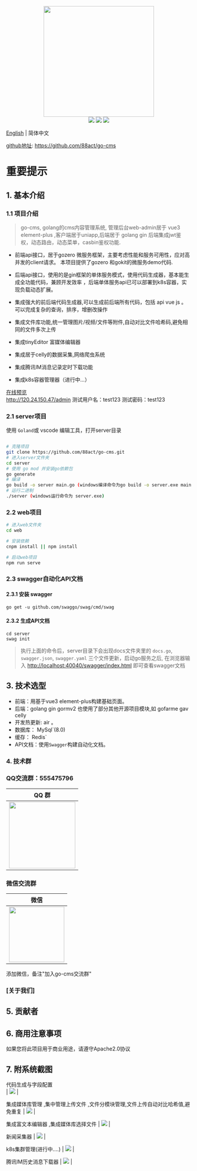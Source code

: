 <div align=center>
<img src="https://cms.88act.com/res/img/go-cms.png" width=300" height="300" />
</div>
<div align=center>
<img src="https://img.shields.io/badge/golang-1.16-blue"/>
<img src="https://img.shields.io/badge/gin-1.6.3-blue"/>
<img src="https://img.shields.io/badge/vue-3.0.0-blue"/> 
 
</div>

[English](./README-en.md) | 简体中文

 
[github地址](https://github.com/88act/go-cms): https://github.com/88act/go-cms
 
 

# 重要提示

 

## 1. 基本介绍

### 1.1 项目介绍

> go-cms, golang的cms内容管理系统, 管理后台web-admin居于 vue3 element-plus ,客户端居于uniapp,后端居于 golang gin  后端集成jwt鉴权，动态路由，动态菜单，casbin鉴权功能.

- 前端api接口，居于gozero 微服务框架，主要考虑性能和服务可用性，应对高并发的client请求。
本项目提供了gozero 和gokit的微服务demo代码. 

- 后端api接口，使用的是gin框架的单体服务模式，使用代码生成器，基本能生成全功能代码，兼顾开发效率
，后端单体服务api已可以部署到k8s容器，实现负载动态扩展。

- 集成强大的前后端代码生成器,可以生成前后端所有代码，包括 api vue js 。可以完成复杂的查询，排序，增删改操作

-  集成文件库功能,统一管理图片/视频/文件等附件,自动对比文件哈希码,避免相同的文件多次上传

-  集成tinyEditor 富媒体编辑器

- 集成居于celly的数据采集,网络爬虫系统
 
-  集成腾讯IM消息记录定时下载功能

-  集成k8s容器管理器（进行中...）

 
[在线预览](http://120.24.150.47/admin)   
http://120.24.150.47/admin
测试用户名：test123
测试密码：test123 
 

### 2.1 server项目

使用 `Goland`或 vscode 编辑工具，打开server目录 
```bash

# 克隆项目
git clone https://github.com/88act/go-cms.git
# 进入server文件夹
cd server 
# 使用 go mod 并安装go依赖包
go generate 
# 编译 
go build -o server main.go (windows编译命令为go build -o server.exe main.go ) 
# 运行二进制
./server (windows运行命令为 server.exe)
```

### 2.2 web项目

```bash
# 进入web文件夹
cd web

# 安装依赖
cnpm install || npm install

# 启动web项目
npm run serve
```

### 2.3 swagger自动化API文档

#### 2.3.1 安装 swagger

 
````
go get -u github.com/swaggo/swag/cmd/swag
````
  
#### 2.3.2 生成API文档

```` shell
cd server
swag init
````

> 执行上面的命令后，server目录下会出现docs文件夹里的 `docs.go`, `swagger.json`, `swagger.yaml` 三个文件更新，启动go服务之后, 在浏览器输入 [http://localhost:40040/swagger/index.html](http://localhost:40040/swagger/index.html) 即可查看swagger文档


## 3. 技术选型

- 前端：用基于vue3 element-plus构建基础页面。
- 后端：golang gin gormv2  也使用了部分其他开源项目模块,如 gofarme  gav celly
- 开发热更新: air 。
- 数据库： MySql`(8.0) 
- 缓存： Redis` 
- API文档：使用`Swagger`构建自动化文档。
 
 

### 4. 技术群

### QQ交流群：555475796
| QQ 群 |
|  :---:  |
| <img src="https://cms.88act.com/res/img/qq.jpg" width="180"/> |

### 微信交流群
| 微信 |
|  :---:  | 
| <img width="150" src="https://cms.88act.com/res/img/wx.png"> 

添加微信，备注"加入go-cms交流群"

### [关于我们] 

## 5. 贡献者
 
## 6. 商用注意事项

如果您将此项目用于商业用途，请遵守Apache2.0协议 


## 7. 附系统截图
  代码生成与字段配置  
| <img src="https://cms.88act.com/res/img/gocms/g1.jpg"  /> |

集成媒体库管理 ,集中管理上传文件 ,文件分模块管理,文件上传自动对比哈希值,避免重复
| <img src="https://cms.88act.com/res/img/gocms/g2.jpg"  /> |

集成富文本编辑器 ,集成媒体库选择文件
| <img src="https://cms.88act.com/res/img/gocms/g3.jpg"  /> |

新闻采集器
| <img src="https://cms.88act.com/res/img/gocms/g4.jpg"  /> |

k8s集群管理(进行中....)
| <img src="https://cms.88act.com/res/img/gocms/g5.jpg"  /> |

腾讯IM历史消息下载器
| <img src="https://cms.88act.com/res/img/gocms/g6.jpg"  /> |
 